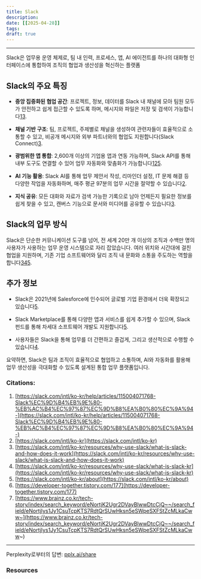 ```yaml
---
title: Slack
description: 
date: [[2025-04-28]]
tags: 
draft: true
---
```



---
Slack은 업무용 운영 체제로, 팀 내 인력, 프로세스, 앱, AI 에이전트를 하나의 대화형 인터페이스에 통합하여 조직의 협업과 생산성을 혁신하는 플랫폼
## Slack의 주요 특징

- **중앙 집중화된 협업 공간**: 프로젝트, 정보, 데이터를 Slack 내 채널에 모아 팀원 모두가 안전하고 쉽게 접근할 수 있도록 하며, 메시지와 파일은 저장 및 검색이 가능합니다[1](https://slack.com/intl/ko-kr/help/articles/115004071768-Slack%EC%9D%B4%EB%9E%80-%EB%AC%B4%EC%97%87%EC%9D%B8%EA%B0%80%EC%9A%94-)[3](https://slack.com/intl/ko-kr/resources/why-use-slack/what-is-slack-and-how-does-it-work).
    
- **채널 기반 구조**: 팀, 프로젝트, 주제별로 채널을 생성하여 관련자들이 효율적으로 소통할 수 있고, 비공개 메시지와 외부 파트너와의 협업도 지원합니다(Slack Connect)[3](https://slack.com/intl/ko-kr/resources/why-use-slack/what-is-slack-and-how-does-it-work).
    
- **광범위한 앱 통합**: 2,600개 이상의 기업용 앱과 연동 가능하며, Slack API를 통해 내부 도구도 연결할 수 있어 업무 자동화와 맞춤화가 가능합니다[1](https://slack.com/intl/ko-kr/help/articles/115004071768-Slack%EC%9D%B4%EB%9E%80-%EB%AC%B4%EC%97%87%EC%9D%B8%EA%B0%80%EC%9A%94-)[2](https://slack.com/intl/ko-kr)[5](https://slack.com/intl/ko-kr/about).
    
- **AI 기능 활용**: Slack AI를 통해 업무 제안서 작성, 리마인더 설정, IT 문제 해결 등 다양한 작업을 자동화하며, 매주 평균 97분의 업무 시간을 절약할 수 있습니다[2](https://slack.com/intl/ko-kr).
    
- **지식 공유**: 모든 대화와 자료가 검색 가능한 기록으로 남아 언제든지 필요한 정보를 쉽게 찾을 수 있고, 캔버스 기능으로 문서와 미디어를 공유할 수 있습니다[3](https://slack.com/intl/ko-kr/resources/why-use-slack/what-is-slack-and-how-does-it-work).
    

## Slack의 업무 방식

Slack은 단순한 커뮤니케이션 도구를 넘어, 전 세계 20만 개 이상의 조직과 수백만 명의 사용자가 사용하는 업무 운영 시스템으로 자리 잡았습니다. 여러 위치와 시간대에 걸친 협업을 지원하며, 기존 기업 소프트웨어와 달리 조직 내 문화와 소통을 주도하는 역할을 합니다[3](https://slack.com/intl/ko-kr/resources/why-use-slack/what-is-slack-and-how-does-it-work)[4](https://slack.com/intl/ko-kr/resources/why-use-slack/what-is-slack-kr)[5](https://slack.com/intl/ko-kr/about).

## 추가 정보

- Slack은 2021년에 Salesforce에 인수되어 글로벌 기업 환경에서 더욱 확장되고 있습니다[5](https://slack.com/intl/ko-kr/about).
    
- Slack Marketplace를 통해 다양한 앱과 서비스를 쉽게 추가할 수 있으며, Slack 펀드를 통해 차세대 소프트웨어 개발도 지원합니다[5](https://slack.com/intl/ko-kr/about).
    
- 사용자들은 Slack을 통해 업무를 더 간편하고 즐겁게, 그리고 생산적으로 수행할 수 있습니다[4](https://slack.com/intl/ko-kr/resources/why-use-slack/what-is-slack-kr).
    

요약하면, Slack은 팀과 조직이 효율적으로 협업하고 소통하며, AI와 자동화를 활용해 업무 생산성을 극대화할 수 있도록 설계된 통합 업무 플랫폼입니다.

### Citations:

1. [https://slack.com/intl/ko-kr/help/articles/115004071768-Slack%EC%9D%B4%EB%9E%80-%EB%AC%B4%EC%97%87%EC%9D%B8%EA%B0%80%EC%9A%94-](https://slack.com/intl/ko-kr/help/articles/115004071768-Slack%EC%9D%B4%EB%9E%80-%EB%AC%B4%EC%97%87%EC%9D%B8%EA%B0%80%EC%9A%94-)
2. [https://slack.com/intl/ko-kr](https://slack.com/intl/ko-kr)
3. [https://slack.com/intl/ko-kr/resources/why-use-slack/what-is-slack-and-how-does-it-work](https://slack.com/intl/ko-kr/resources/why-use-slack/what-is-slack-and-how-does-it-work)
4. [https://slack.com/intl/ko-kr/resources/why-use-slack/what-is-slack-kr](https://slack.com/intl/ko-kr/resources/why-use-slack/what-is-slack-kr)
5. [https://slack.com/intl/ko-kr/about](https://slack.com/intl/ko-kr/about)
6. [https://developer-together.tistory.com/177](https://developer-together.tistory.com/177)
7. [https://www.brainz.co.kr/tech-story/index/search_keyword/eNortjK2Ugr2DVayBlwwDtcCjQ~~/search_field/eNortjIys1Jy1CsuTcpKTS7RdtQrSUwHksn5eSWpeSXFStZcMLkaCww~](https://www.brainz.co.kr/tech-story/index/search_keyword/eNortjK2Ugr2DVayBlwwDtcCjQ~~/search_field/eNortjIys1Jy1CsuTcpKTS7RdtQrSUwHksn5eSWpeSXFStZcMLkaCww~)

---

Perplexity로부터의 답변: [pplx.ai/share](https://www.perplexity.ai/search/pplx.ai/share)



### Resources
